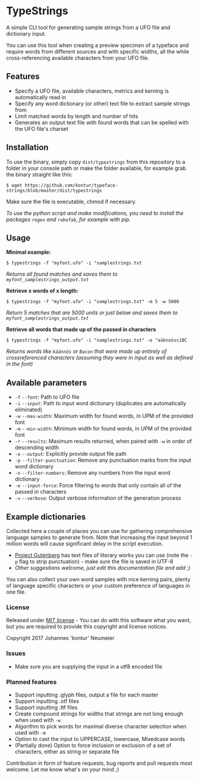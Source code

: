 # TypeStrings

A simple CLI tool for generating sample strings from a UFO file and dictionary input.

You can use this tool when creating a preview specimen of a typeface and require words from different sources and with specific widths, all the while cross-referencing available characters from your UFO file.

## Features

* Specify a UFO file, available characters, metrics and kerning is automatically read in
* Specify any word dictionary (or other) text file to extract sample strings from
* Limit matched words by length and number of hits
* Generates an output text file with found words that can be spelled with the UFO file's charset

## Installation

To use the binary, simply copy `dist/typestrings` from this repository to a folder in your console path or make the folder available, for example grab the binary straight like this:

`$ wget https://github.com/kontur/typeface-strings/blob/master/dist/typestrings`

Make sure the file is executable, chmod if necessary.

*To use the python script and make modifications, you need to install the packages `regex` and `robofab`, for example with pip.*

## Usage

**Minimal example:**

`$ typestrings -f "myfont.ufo" -i "samplestrings.txt`

*Returns all found matches and saves them to `myfont_samplestrings_output.txt`*

**Retrieve x words of x length:**

`$ typestrings -f "myfont.ufo" -i "samplestrings.txt" -m 5 -w 5000`

*Return 5 matches that are 5000 units or just below and saves them to `myfont_samplestrings_output.txt`*
 
**Retrieve all words that made up of the passed in characters**
  
`$ typestrings -f "myfont.ufo" -i "samplestrings.txt" -e "aäknoöscíBC`

*Returns words like `käännös` or `Bacon` that were made up entirely of crossreferenced characters (assuming they were in input as well as defined in the font)*

## Available parameters

* `-f` `--font`: Path to UFO file
* `-i` `--input`: Path to input word dictionary (duplicates are automatically eliminated)
* `-w` `--max-width`: Maximum width for found words, in UPM of the provided font
* `-m` `--min-width`: Minimum width for found words, in UPM of the provided font
* `-r` `--results`: Maximum results returned, when paired with `-w` in order of descending width
* `-o` `--output`: Explicitly provide output file path
* `-p` `--filter-punctuation`: Remove any punctuation marks from the input word dictionary
* `-n` `--filter-numbers`: Remove any numbers from the input word dictionary
* `-e` `--input-force`: Force filtering to words that only contain all of the passed in characters
* `-v` `--verbose`: Output verbose information of the generation process

## Example dictionaries
Collected here a couple of places you can use for gathering comprehensive language samples to generate from. Note that increasing the input beyond 1 million words will cause significant delay in the script execution.

* [Project Gutenberg](https://www.gutenberg.org/) has text files of literary works you can use (note the `-p` flag to strip punctuation) - make sure the file is saved in UTF-8
* *Other suggestions welcome, just edit this documentation file and add ;)*

You can also collect your own word samples with nice kerning pairs, plenty of language specific characters or your custom preference of languages in one file.

### License
Released under [MIT license](LICENSE.txt) - You can do with this software what you want, but you are required to provide this copyright and license notices.

Copyright 2017 Johannes 'kontur' Neumeier

### Issues
* Make sure you are supplying the input in a utf8 encoded file

### Planned features
* Support inputting .glyph files, output a file for each master
* Support inputting .otf files
* Support inputting .ttf files
* Create compound strings for widths that strings are not long enough when used with `-w`
* Algorithm to pick words for maximal diverse character selection when used with `-m`
* Option to cast the input to UPPERCASE, lowercase, Mixedcase words
* (Partially done) Option to force inclusion or exclusion of a set of characters, either as string or separate file

Contribution in form of feature requests, bug reports and pull requests most welcome. Let me know what's on your mind ;)